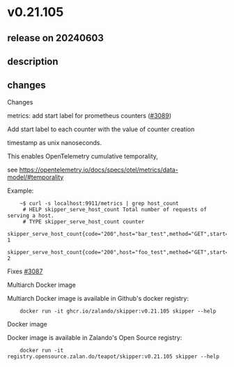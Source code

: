 # v0.21.105

## release on 20240603

## description

## changes

Changes

metrics: add start label for prometheus counters (<a class="issue-link js-issue-link" data-error-text="Failed to load title" data-id="2325539371" data-permission-text="Title is private" data-url="https://github.com/zalando/skipper/issues/3089" data-hovercard-type="pull_request" data-hovercard-url="/zalando/skipper/pull/3089/hovercard" href="https://github.com/zalando/skipper/pull/3089">#3089</a>)

Add start label to each counter with the value of counter creation

timestamp as unix nanoseconds.

This enables OpenTelemetry cumulative temporality,

see <a href="https://opentelemetry.io/docs/specs/otel/metrics/data-model/#temporality" rel="nofollow">https://opentelemetry.io/docs/specs/otel/metrics/data-model/#temporality</a>

Example:

        ~$ curl -s localhost:9911/metrics | grep host_count
         # HELP skipper_serve_host_count Total number of requests of serving a host.
         # TYPE skipper_serve_host_count counter
        skipper_serve_host_count{code="200",host="bar_test",method="GET",start="1717066533598500794"} 1
        skipper_serve_host_count{code="200",host="foo_test",method="GET",start="1717066538031805059"} 2

Fixes <a class="issue-link js-issue-link" data-error-text="Failed to load title" data-id="2325018988" data-permission-text="Title is private" data-url="https://github.com/zalando/skipper/issues/3087" data-hovercard-type="issue" data-hovercard-url="/zalando/skipper/issues/3087/hovercard" href="https://github.com/zalando/skipper/issues/3087">#3087</a>

Multiarch Docker image

Multiarch Docker image is available in Github's docker registry:

        docker run -it ghcr.io/zalando/skipper:v0.21.105 skipper --help

Docker image

Docker image is available in Zalando's Open Source registry:

        docker run -it registry.opensource.zalan.do/teapot/skipper:v0.21.105 skipper --help

